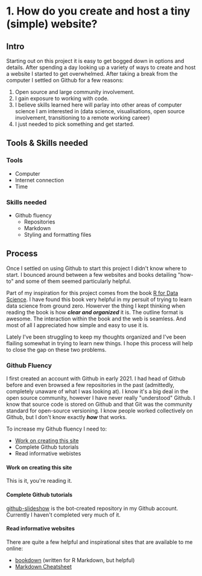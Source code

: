 # 1. How do you create and host a tiny (simple) website?

## Intro
Starting out on this project it is easy to get bogged down in options and details. After spending a day looking up a variety of ways to create and host a website I started to get overwhelmed. After taking a break from the computer I settled on Github for a few reasons:

1. Open source and large community involvement.
2. I gain exposure to working with code.
3. I believe skills learned here will parlay into other areas of computer science I am interested in (data science, visualisations, open source involvement, transitioning to a remote working career)
4. I just needed to pick something and get started.

## Tools & Skills needed

### Tools
- Computer
- Internet connection
- Time

### Skills needed
- Github fluency
  - Repositories
  - Markdown
  - Styling and formatting files

## Process
Once I settled on using Github to start this project I didn't know where to start. I bounced around between a few websites and books detailing "how-to" and some of them seemed particularly helpful.

Part of my inspiration for this project comes from the book [R for Data Science](https://r4ds.had.co.nz/index.html). I have found this book very helpful in my persuit of trying to learn data science from ground zero. Howerver the thing I kept thinking when reading the book is how ***clear and organized*** it is. The outline format is awesome. The interaction within the book and the web is seamless. And most of all I appreciated how simple and easy to use it is.

Lately I've been struggling to keep my thoughts organized and I've been flailing somewhat in trying to learn new things. I hope this process will help to close the gap on these two problems.

### Github Fluency
I first created an account with Github in early 2021. I had head of Github before and even browsed a few repositories in the past (admittedly, completely unaware of what I was looking at). I know it's a big deal in the open source community, however I have never really "understood" Github. I know that source code is stored on Github and that Git was the community standard for open-source versioning. I know people worked collectively on Github, but I don't know exactly ***how*** that works.

To increase my Github fluency I need to:
- [Work on creating this site](#-work-on-creating-this-site)
- Complete Github tutorials
- Read informative webistes

#### Work on creating this site
This is it, you're reading it.

#### Complete Github tutorials
[github-slideshow](https://github.com/verticalwhiteout/github-slideshow) is the bot-created repository in my Github account. Currently I haven't completed very much of it.

#### Read informative websites
There are quite a few helpful and inspirational sites that are available to me online:
- [bookdown](https://bookdown.org/yihui/bookdown/) (written for R Markdown, but helpful)
- [Markdown Cheatsheet](https://github.com/adam-p/markdown-here/wiki/Markdown-Cheatsheet)
